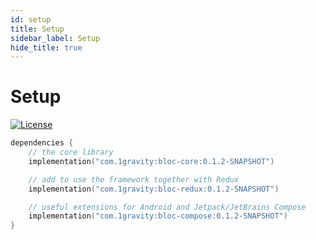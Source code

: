 ```yaml
---
id: setup
title: Setup
sidebar_label: Setup
hide_title: true
---
```


# Setup

[![License](https://img.shields.io/badge/License-Apache%202.0-blue.svg)](http://www.apache.org/licenses/LICENSE-2.0)

```kotlin
dependencies {
    // the core library
    implementation("com.1gravity:bloc-core:0.1.2-SNAPSHOT")

    // add to use the framework together with Redux
    implementation("com.1gravity:bloc-redux:0.1.2-SNAPSHOT")

    // useful extensions for Android and Jetpack/JetBrains Compose
    implementation("com.1gravity:bloc-compose:0.1.2-SNAPSHOT")
}
```
